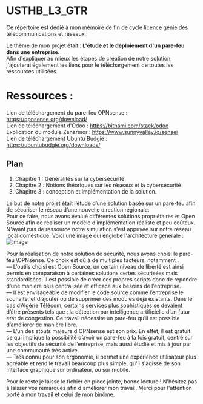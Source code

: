 # USTHB_L3_GTR
Ce répertoire est dédié à mon mémoire de fin de cycle licence génie des télécommunications et réseaux.

Le thème de mon projet était : __L'étude et le déploiement d'un pare-feu dans une entreprise.__  
Afin d'expliquer au mieux les étapes de création de notre solution, j'ajouterai également les liens pour le téléchargement de toutes les ressources utilisées.

# Ressources : 
Lien de téléchargement du pare-feu OPNsense : https://opnsense.org/download/  
Lien de téléchargement d'Odoo : https://bitnami.com/stack/odoo  
Explication du module Zenarmor : https://www.sunnyvalley.io/sensei  
Lien de téléchargement Ubuntu Budgie : https://ubuntubudgie.org/downloads/  


## Plan
1. Chapitre 1 : Généralités sur la cybersécurité
2. Chapitre 2 : Notions théoriques sur les réseaux et la cybersécurité
3. Chapitre 3 : conception et implémentation de la solution.

Le but de notre projet était l’étude d’une solution basée sur un pare-feu afin de sécuriser le réseau d’une nouvelle direction régionale.  
Pour ce faire, nous avons évalué différentes solutions propriétaires et Open Source afin de réaliser un modèle d’implémentation réaliste et peu coûteux. N'ayant pas de ressource notre simulation s'est appuyée sur notre réseau local domestique. Voici une image qui englobe l'architecture générale :   
![image](https://user-images.githubusercontent.com/88862381/185247457-60d5fc7a-3476-47d5-8843-9b8f6581fa5a.png)


Pour la réalisation de notre solution de sécurité, nous avons choisi le pare-feu \\OPNsense. Ce choix est dû à de multiples facteurs, notamment :  
— L'outils choisi est Open Source, un certain niveau de liberté est ainsi permis en comparaison à certaines solutions certes sécurisées mais standardisées. Il est possible de créer ces propres scripts donc de répondre d’une manière plus centralisée et efficace aux besoins de l’entreprise.  
— Il est envisageable de modifier le code source comme l’entreprise le souhaite, et d’ajouter ou de supprimer des modules déjà existants. Dans le cas d’Algérie Télécom, certains services plus sophistiqués se devaient d’être présents tels que : la détection par intelligence artificielle d’un futur état de congestion. Ce travail nécessite un pare-feu qu’il est possible d’améliorer de manière libre.  
— L’un des atouts majeurs d'OPNsense est son prix. En effet, il est gratuit ce qui implique la possibilité d’avoir un pare-feu à la fois gratuit, centré sur les objectifs de sécurité de l’entreprise, mais aussi étudié et mis à jour par une communauté très active.  
— Trés connu pour son érgonomie, il permet une expérience utilisateur plus agréable et rend le travail beaucoup plus simple, qu'il s'agisse de son interface graphique sur ordinateur, ou sur mobile.  

Pour le reste je laisse le fichier en pièce jointe, bonne lecture ! 
N'hésitez pas à laisser vos remarques afin d'améliorer mon travail.
Merci pour l'attention porté à mon travail et celui de mon binôme.
